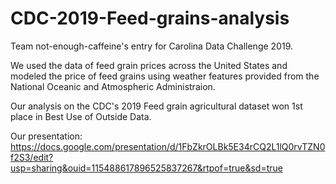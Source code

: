# CDC-2019-Feed-grains-analysis

Team not-enough-caffeine's entry for Carolina Data Challenge 2019. 

We used the data of feed grain prices across the United States and modeled the price of feed grains using weather features provided from the National Oceanic and Atmospheric Administraion.

Our analysis on the CDC's 2019 Feed grain agricultural dataset won 1st place in Best Use of Outside Data.

Our presentation: https://docs.google.com/presentation/d/1FbZkrOLBk5E34rCQ2L1lQ0rvTZN0f2S3/edit?usp=sharing&ouid=115488617896525837267&rtpof=true&sd=true
